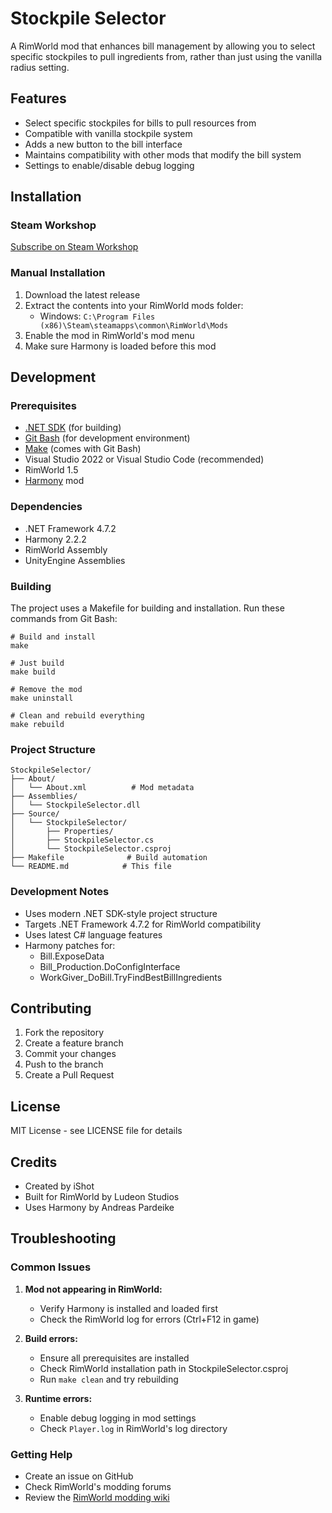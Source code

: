 # Stockpile Selector

A RimWorld mod that enhances bill management by allowing you to select specific stockpiles to pull ingredients from, rather than just using the vanilla radius setting.

## Features

- Select specific stockpiles for bills to pull resources from
- Compatible with vanilla stockpile system
- Adds a new button to the bill interface
- Maintains compatibility with other mods that modify the bill system
- Settings to enable/disable debug logging

## Installation

### Steam Workshop
[Subscribe on Steam Workshop](https://steamcommunity.com/sharedfiles/filedetails/?id=3434050137)

### Manual Installation
1. Download the latest release
2. Extract the contents into your RimWorld mods folder:
   - Windows: `C:\Program Files (x86)\Steam\steamapps\common\RimWorld\Mods`
3. Enable the mod in RimWorld's mod menu
4. Make sure Harmony is loaded before this mod

## Development

### Prerequisites

- [.NET SDK](https://dotnet.microsoft.com/download) (for building)
- [Git Bash](https://git-scm.com/downloads) (for development environment)
- [Make](https://www.gnu.org/software/make/) (comes with Git Bash)
- Visual Studio 2022 or Visual Studio Code (recommended)
- RimWorld 1.5
- [Harmony](https://steamcommunity.com/workshop/filedetails/?id=2009463077) mod

### Dependencies

- .NET Framework 4.7.2
- Harmony 2.2.2
- RimWorld Assembly
- UnityEngine Assemblies

### Building

The project uses a Makefile for building and installation. Run these commands from Git Bash:

    # Build and install
    make

    # Just build
    make build

    # Remove the mod
    make uninstall

    # Clean and rebuild everything
    make rebuild

### Project Structure

    StockpileSelector/
    ├── About/
    │   └── About.xml          # Mod metadata
    ├── Assemblies/
    │   └── StockpileSelector.dll
    ├── Source/
    │   └── StockpileSelector/
    │       ├── Properties/
    │       ├── StockpileSelector.cs
    │       └── StockpileSelector.csproj
    ├── Makefile              # Build automation
    └── README.md            # This file

### Development Notes

- Uses modern .NET SDK-style project structure
- Targets .NET Framework 4.7.2 for RimWorld compatibility
- Uses latest C# language features
- Harmony patches for:
  - Bill.ExposeData
  - Bill_Production.DoConfigInterface
  - WorkGiver_DoBill.TryFindBestBillIngredients

## Contributing

1. Fork the repository
2. Create a feature branch
3. Commit your changes
4. Push to the branch
5. Create a Pull Request

## License

MIT License - see LICENSE file for details

## Credits

- Created by iShot
- Built for RimWorld by Ludeon Studios
- Uses Harmony by Andreas Pardeike

## Troubleshooting

### Common Issues

1. **Mod not appearing in RimWorld:**
   - Verify Harmony is installed and loaded first
   - Check the RimWorld log for errors (Ctrl+F12 in game)

2. **Build errors:**
   - Ensure all prerequisites are installed
   - Check RimWorld installation path in StockpileSelector.csproj
   - Run `make clean` and try rebuilding

3. **Runtime errors:**
   - Enable debug logging in mod settings
   - Check `Player.log` in RimWorld's log directory

### Getting Help

- Create an issue on GitHub
- Check RimWorld's modding forums
- Review the [RimWorld modding wiki](https://rimworldwiki.com/wiki/Modding_Tutorials)
